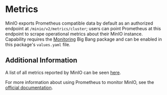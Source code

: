 # Metrics

MinIO exports Prometheus compatible data by default as an authorized endpoint at `/minio/v2/metrics/cluster`; users can point Prometheus at this endpoint to scrape operational metrics about their MinIO instance. Capability requires the [Monitoring](https://repo1.dso.mil/platform-one/big-bang/apps/core/monitoring) Big Bang package and can be enabled in this package's `values.yaml` file.

## Additional Information

A list of all metrics reported by MinIO can be seen [here](https://github.com/minio/minio/blob/master/docs/metrics/prometheus/list.md).

For more information about using Prometheus to monitor MinIO, see the [official documentation](https://docs.min.io/community/minio-object-store/operations/monitoring/collect-minio-metrics-using-prometheus.html).

